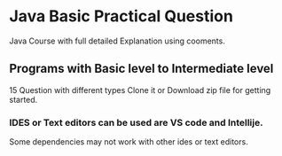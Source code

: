 # Java Basic Practical Question
Java Course with full detailed Explanation using cooments.

## Programs with Basic level to Intermediate level 
15 Question with different types 
Clone it or Download zip file for getting started.

### IDES or Text editors can be used are VS code and Intellije.
Some dependencies may not work with other ides or text editors.
